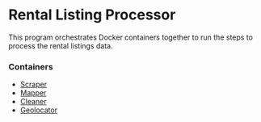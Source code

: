 # Rental Listing Processor

This program orchestrates Docker containers together to run the steps to 
process the rental listings data. 


### Containers

- [Scraper](https://github.com/mapc/rental-listing-scraper)
- [Mapper](https://github.com/mapc/rental-listing-mapper)
- [Cleaner](https://github.com/mapc/rental-listing-cleaner)
- [Geolocator](https://github.com/mapc/rental-listing-geolocator)
